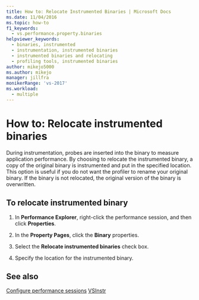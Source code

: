 ```yaml
---
title: How to: Relocate Instrumented Binaries | Microsoft Docs
ms.date: 11/04/2016
ms.topic: how-to
f1_keywords: 
  - vs.performance.property.binaries
helpviewer_keywords: 
  - binaries, instrumented
  - instrumentation, instrumented binaries
  - instrumented binaries and relocating
  - profiling tools, instrumented binaries
author: mikejo5000
ms.author: mikejo
manager: jillfra
monikerRange: 'vs-2017'
ms.workload: 
  - multiple
---
```

# How to: Relocate instrumented binaries

During instrumentation, probes are inserted into the binary to measure application performance. By choosing to relocate the instrumented binary, a copy of the original binary is instrumented and put in the specified location. This option is useful if you do not want the profiler to rename your original binary. If the binary is not relocated, the original version of the binary is overwritten.

## To relocate instrumented binary

1. In **Performance Explorer**, right-click the performance session, and then click **Properties**.

2. In the **Property Pages**, click the **Binary** properties.

3. Select the **Relocate instrumented binaries** check box.

4. Specify the location for the instrumented binary.

## See also

[Configure performance sessions](../profiling/configuring-performance-sessions.md)
[VSInstr](../profiling/vsinstr.md)
